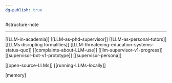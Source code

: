 ```yaml
---
dg-publish: true
---
```

#structure-note 

<!--  probablistic pattern matching

LLM's struggle with logical reasoning due to 'token bias'

better prompting can genrate better results from LLMs 'chain-of-thought' promoting
'train time comute' vs 'infer time compute'

key differences and functionalities between closed and open source LLMs?

https://www.youtube.com/watch?v=CB7NNsI27ks&t=303s -->

---

[[LLM-in-academia]]
[[LLM-as-phd-supervisor]]
[[LLM-as-personal-tutors]]
[[LLMs disrupting formalities]]
[[LLM-threatening-education-systems-status-quo]]
[[complaints-about-LLM-use]]
[[llm-supervisor-v1-progress]]
[[supervisor-bot-v1-prototype]]
[[supervisor-persona]]

[[open-source-LLMs]]
[[running-LLMs-locally]]

[memory]
